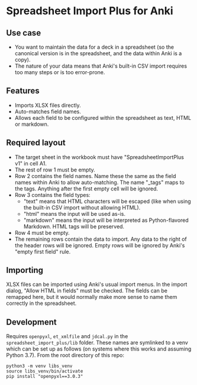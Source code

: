 # Spreadsheet Import Plus for Anki

## Use case

* You want to maintain the data for a deck in a spreadsheet (so the canonical version is in the spreadsheet, and the data within Anki is a copy).
* The nature of your data means that Anki's built-in CSV import requires too many steps or is too error-prone.

## Features

* Imports XLSX files directly.
* Auto-matches field names.
* Allows each field to be configured within the spreadsheet as text, HTML or markdown.

## Required layout

* The target sheet in the workbook must have "SpreadsheetImportPlus v1" in cell A1.
* The rest of row 1 must be empty.
* Row 2 contains the field names. Name these the same as the field names within Anki to allow auto-matching. The name "_tags" maps to the tags. Anything after the first empty cell will be ignored.
* Row 3 contains the field types:
    * "text" means that HTML characters will be escaped (like when using the built-in CSV import without allowing HTML).
    * "html" means the input will be used as-is.
    * "markdown" means the input will be interpreted as Python-flavored Markdown. HTML tags will be preserved.
* Row 4 must be empty.
* The remaining rows contain the data to import. Any data to the right of the header rows will be ignored. Empty rows will be ignored by Anki's "empty first field" rule.

## Importing

XLSX files can be imported using Anki's usual import menus. In the import dialog, "Allow HTML in fields" must be checked. The fields can be remapped here, but it would normally make more sense to name them correctly in the spreadsheet.

## Development

Requires `openpyxl`, `et_xmlfile` and `jdcal.py` in the `spreadsheet_import_plus/lib` folder. These names are symlinked to a venv which can be set up as follows (on systems where this works and assuming Python 3.7). From the root directory of this repo:

```
python3 -m venv libs_venv
source libs_venv/bin/activate
pip install "openpyxl==3.0.3"
```
